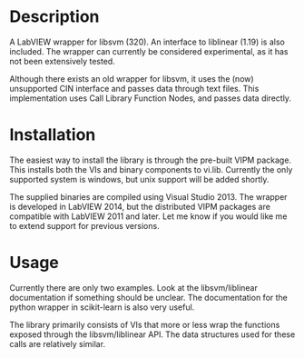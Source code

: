 # Description
A LabVIEW wrapper for libsvm (320). An interface to liblinear (1.19) is also included.
The wrapper can currently be considered experimental, as it has not been extensively tested.

Although there exists an old wrapper for libsvm, it uses the (now) unsupported CIN interface and passes data through text files.
This implementation uses Call Library Function Nodes, and passes data directly.

# Installation
The easiest way to install the library is through the pre-built VIPM package.
This installs both the VIs and binary components to vi.lib. 
Currently the only supported system is windows, but unix support will be added shortly.

The supplied binaries are compiled using Visual Studio 2013.
The wrapper is developed in LabVIEW 2014, but the distributed VIPM packages are compatible with LabVIEW 2011 and later.
Let me know if you would like me to extend support for previous versions.

# Usage
Currently there are only two examples. 
Look at the libsvm/liblinear documentation if something should be unclear. 
The documentation for the python wrapper in scikit-learn is also very useful.

The library primarily consists of VIs that more or less wrap the functions exposed through the libsvm/liblinear API.
The data structures used for these calls are relatively similar.

